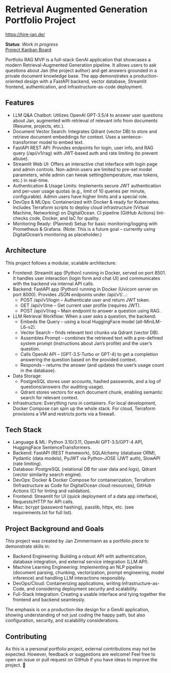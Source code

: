 # Retrieval Augmented Generation Portfolio Project
https://hire-jan.de/ 

**Status**: *Work in progress* \
[Project Kanban Board](https://github.com/users/jan94z/projects/4)

Portfolio RAG MVP is a full-stack GenAI application that showcases a modern Retrieval-Augmented Generation pipeline. It allows users to ask questions about Jan (the project author) and get answers grounded in a private document knowledge base. The app demonstrates a production-oriented design with a FastAPI backend, vector database, Streamlit frontend, authentication, and infrastructure-as-code deployment.

## Features
* LLM Q&A Chatbot: Utilizes OpenAI GPT-3.5/4 to answer user questions about Jan, augmented with retrieval of relevant info from documents (Resume, projects, etc.).
* Document Vector Search: Integrates Qdrant (vector DB) to store and retrieve document embeddings for context. Uses a sentence-transformer model to embed text.
* FastAPI REST API: Provides endpoints for login, user info, and RAG query (/api/v1/rag) with JWT-based auth and rate limiting (to prevent abuse).
* Streamlit Web UI: Offers an interactive chat interface with login page and admin controls. Non-admin users are limited to pre-set model parameters, while admin can tweak setting(temperature, max tokens, etc.) in real-time.
* Authentication & Usage Limits: Implements secure JWT authentication and per-user usage quotas (e.g., limit of 10 queries per minute, configurable). Admin users have higher limits and a special role.
* DevOps & MLOps: Containerized with Docker & ready for Kubernetes. Includes Terraform scripts to deploy cloud infrastructure (Virtual Machine, Networking) on DigitalOcean. CI pipeline (GitHub Actions) lint-checks code, Docker, and IaC for quality.
* Monitoring Ready: (Planned) Setup for basic monitoring/logging with Prometheus & Grafana. (Note: This is a future goal – currently using DigitalOcean’s monitoring as placeholder.)

## Architecture
This project follows a modular, scalable architecture:
* Frontend: Streamlit app (Python) running in Docker, served on port 8501. It handles user interaction (login form and chat UI) and communicates with the backend via internal API calls.
* Backend: FastAPI app (Python) running in Docker (Uvicorn server on port 8000). Provides JSON endpoints under /api/v1/…:
  * POST /api/v1/login – Authenticate user and return JWT token.
  * GET /api/v1/me – Get current user profile (requires JWT).
  * POST /api/v1/rag – Main endpoint to answer a question using RAG.
* LLM Retrieval Workflow: When a user asks a question, the backend:
  * Embeds the Query – using a local HuggingFace model (all-MiniLM-L6-v2).
  * Vector Search – finds relevant text chunks via Qdrant (vector DB).
  * Assembles Prompt – combines the retrieved text with a pre-defined system prompt (instructions about Jan’s profile) and the user’s question.
  * Calls OpenAI API – (GPT-3.5-Turbo or GPT-4) to get a completion answering the question based on the provided context.
  * Responds – returns the answer (and updates the user’s usage count in the database).
* Data Storage:
  * PostgreSQL stores user accounts, hashed passwords, and a log of questions/answers (for auditing usage).
  * Qdrant stores vectors for each document chunk, enabling semantic search for relevant context.
* Infrastructure: Everything runs in containers. For local development, Docker Compose can spin up the whole stack. For cloud, Terraform provisions a VM and restricts ports via a firewall.

## Tech Stack
* Language & ML: Python 3.10/3.11, OpenAI GPT-3.5/GPT-4 API, HuggingFace SentenceTransformers.
* Backend: FastAPI (REST framework), SQLAlchemy (database ORM), Pydantic (data models), PyJWT via Python-JOSE (JWT auth), SlowAPI (rate limiting).
* Database: PostgreSQL (relational DB for user data and logs), Qdrant (vector similarity search engine).
* DevOps: Docker & Docker Compose for containerization, Terraform (Infrastructure as Code for DigitalOcean cloud resources), GitHub Actions (CI for linting and validation).
* Frontend: Streamlit for UI (quick deployment of a data app interface), Requests/HTTP for API calls.
* Misc: bcrypt (password hashing), passlib, httpx, etc. (see requirements.txt for full list).

## Project Background and Goals
This project was created by Jan Zimmermann as a portfolio piece to demonstrate skills in:
* Backend Engineering: Building a robust API with authentication, database integration, and external service integration (LLM API).
* Machine Learning Engineering: Implementing an NLP pipeline (document parsing, chunking, vectorization, prompt engineering, model inference) and handling LLM interactions responsibly.
* DevOps/Cloud: Containerizing applications, writing Infrastructure-as-Code, and considering deployment security and scalability.
* Full-Stack Integration: Creating a usable interface and tying together the frontend and backend seamlessly.

The emphasis is on a production-like design for a GenAI application, showing understanding of not just coding the happy path, but also configuration, security, and scalability considerations.

## Contributing
As this is a personal portfolio project, external contributions may not be expected. However, feedback or suggestions are welcome! Feel free to open an issue or pull request on GitHub if you have ideas to improve the project. 🤝
